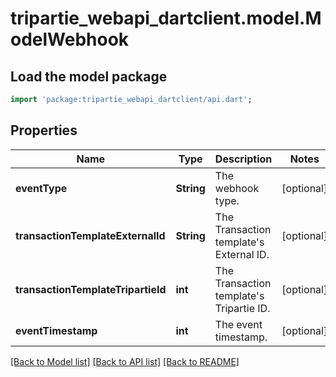 # tripartie_webapi_dartclient.model.ModelWebhook

## Load the model package
```dart
import 'package:tripartie_webapi_dartclient/api.dart';
```

## Properties
Name | Type | Description | Notes
------------ | ------------- | ------------- | -------------
**eventType** | **String** | The webhook type. | [optional] 
**transactionTemplateExternalId** | **String** | The Transaction template's External ID. | [optional] 
**transactionTemplateTripartieId** | **int** | The Transaction template's Tripartie ID. | [optional] 
**eventTimestamp** | **int** | The event timestamp. | [optional] 

[[Back to Model list]](../README.md#documentation-for-models) [[Back to API list]](../README.md#documentation-for-api-endpoints) [[Back to README]](../README.md)


